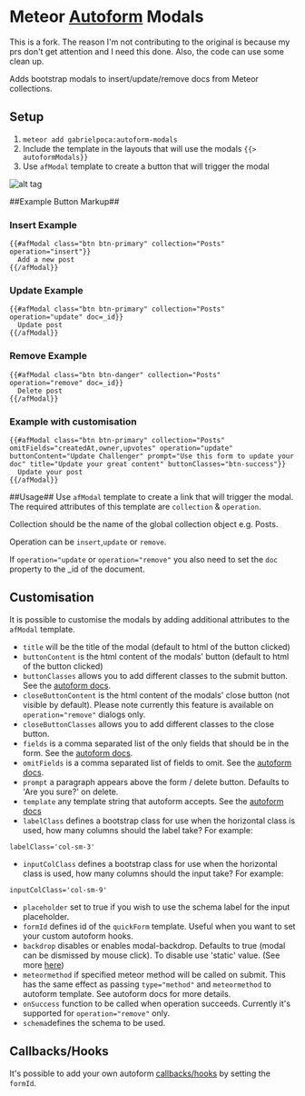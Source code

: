 Meteor [Autoform](https://github.com/aldeed/meteor-autoform) Modals
======================

This is a fork. The reason I'm not contributing to the original is because my prs don't get attention and I need this done. Also, the code can use some clean up.

Adds bootstrap modals to insert/update/remove docs from Meteor collections.

## Setup ##

1. ```meteor add gabrielpoca:autoform-modals```
2. Include the template in the layouts that will use the modals `{{> autoformModals}}`
3. Use `afModal` template to create a button that will trigger the modal


![alt tag](https://raw.githubusercontent.com/yogiben/meteor-autoform-modals/master/readme/1.png)

##Example Button Markup##
### Insert Example ###
```
{{#afModal class="btn btn-primary" collection="Posts" operation="insert"}}
  Add a new post
{{/afModal}}
```
### Update Example ###
```
{{#afModal class="btn btn-primary" collection="Posts" operation="update" doc=_id}}
  Update post
{{/afModal}}
```
### Remove Example ###
```
{{#afModal class="btn btn-danger" collection="Posts" operation="remove" doc=_id}}
  Delete post
{{/afModal}}
```
### Example with customisation ###
```
{{#afModal class="btn btn-primary" collection="Posts" omitFields="createdAt,owner,upvotes" operation="update" buttonContent="Update Challenger" prompt="Use this form to update your doc" title="Update your great content" buttonClasses="btn-success"}}
  Update your post
{{/afModal}}
```
##Usage##
Use `afModal` template to create a link that will trigger the modal.
The required attributes of this template are ``collection`` & ``operation``.

Collection should be the name of the global collection object e.g. Posts.

Operation can be ```insert```,```update``` or ```remove```.

If ```operation="update``` or ```operation="remove"``` you also need to set the ```doc``` property to the _id of the document.

## Customisation ##
It is possible to customise the modals by adding additional attributes to the `afModal` template.
* ```title``` will be the title of the modal (default to html of the button clicked)
* ```buttonContent``` is the html content of the modals' button (default to html of the button clicked)
* ```buttonClasses``` allows you to add different classes to the submit button. See the [autoform docs](https://github.com/aldeed/meteor-autoform).
* ```closeButtonContent``` is the html content of the modals' close button (not visible by default). Please note currently this feature is available on `operation="remove"` dialogs only.
* ```closeButtonClasses``` allows you to add different classes to the close button.
* ```fields``` is a comma separated list of the only fields that should be in the form. See the [autoform docs](https://github.com/aldeed/meteor-autoform).
* ```omitFields``` is a comma separated list of fields to omit. See the [autoform docs](https://github.com/aldeed/meteor-autoform).
* ```prompt``` a paragraph appears above the form / delete button. Defaults to 'Are you sure?' on delete.
* ```template``` any template string that autoform accepts. See the [autoform docs](https://github.com/aldeed/meteor-autoform#theme-templates)
* ```labelClass``` defines a bootstrap class for use when the horizontal class is used, how many columns should the label take? For example:
```
labelClass='col-sm-3'
```
* ```inputColClass``` defines a bootstrap class for use when the horizontal class is used, how many columns should the input take? For example:
```
inputColClass='col-sm-9'
```
* ```placeholder``` set to true if you wish to use the schema label for the input placeholder.
* ```formId``` defines id of the `quickForm` template. Useful when you want to set your custom autoform hooks.
* ```backdrop``` disables or enables modal-backdrop. Defaults to true (modal can be dismissed by mouse click). To disable use 'static' value. (See more [here](http://getbootstrap.com/javascript/#modals-options))
* ```meteormethod``` if specified meteor method will be called on submit. This has the same effect as passing `type="method"` and `meteormethod` to autoform template. See autoform docs for more details.
* ```onSuccess``` function to be called when operation succeeds. Currently it's supported for `operation="remove"` only.
* ```schema```defines the schema to be used.

## Callbacks/Hooks ##
It's possible to add your own autoform [callbacks/hooks](https://github.com/aldeed/meteor-autoform#callbackshooks) by setting the `formId`.
